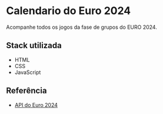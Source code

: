 # Calendario do Euro 2024

Acompanhe todos os jogos da fase de grupos do EURO 2024.

## Stack utilizada

- HTML
- CSS
- JavaScript

## Referência

 - [API do Euro 2024](https://github.com/ImaCod3r/Api-do-Euro-2024)